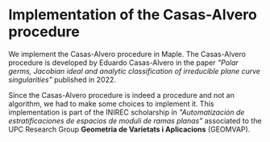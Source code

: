 # Implementation of the Casas-Alvero procedure

We implement the Casas-Alvero procedure in Maple. The Casas-Alvero procedure is developed by Eduardo Casas-Alvero in the paper _"Polar germs, Jacobian ideal and analytic classification of irreducible plane curve singularities"_ published in 2022. 

Since the Casas-Alvero procedure is indeed a procedure and not an algorithm, we had to make some choices to implement it. This implementation is part of the INIREC scholarship in _"Automatización de estratificaciones de espacios de moduli de ramas planas"_ associated to the UPC Research Group **Geometria de Varietats i Aplicacions** (GEOMVAP).
